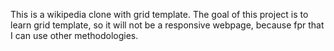 This is a wikipedia clone with grid template.
The goal of this project is to learn grid template,
so it will not be a responsive webpage, because fpr that I can use
other methodologies.

